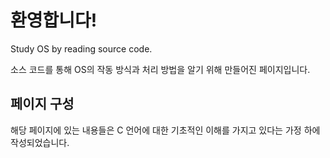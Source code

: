 # 환영합니다!
Study OS by reading source code. 

소스 코드를 통해 OS의 작동 방식과 처리 방법을 알기 위해 만들어진 페이지입니다.

## 페이지 구성

해당 페이지에 있는 내용들은 C 언어에 대한 기초적인 이해를 가지고 있다는 가정 하에 작성되었습니다.
